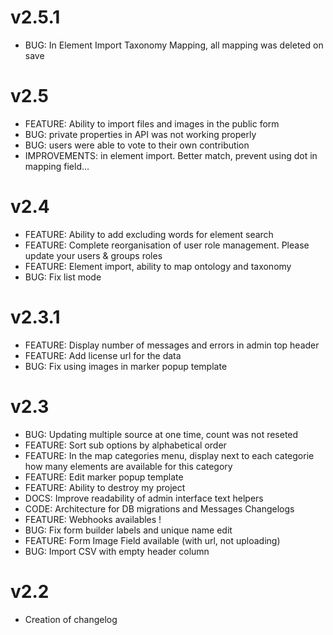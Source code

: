 v2.5.1
======
* BUG: In Element Import Taxonomy Mapping, all mapping was deleted on save

v2.5
======
* FEATURE: Ability to import files and images in the public form
* BUG: private properties in API was not working properly
* BUG: users were able to vote to their own contribution
* IMPROVEMENTS: in element import. Better match, prevent using dot in mapping field...

v2.4
======

* FEATURE: Ability to add excluding words for element search
* FEATURE: Complete reorganisation of user role management. Please update your users & groups roles
* FEATURE: Element import, ability to map ontology and taxonomy
* BUG: Fix list mode

v2.3.1
======

* FEATURE: Display number of messages and errors in admin top header
* FEATURE: Add license url for the data
* BUG: Fix using images in marker popup template

v2.3
====

* BUG: Updating multiple source at one time, count was not reseted
* FEATURE: Sort sub options by alphabetical order
* FEATURE: In the map categories menu, display next to each categorie how many elements are available for this category
* FEATURE: Edit marker popup template
* FEATURE: Ability to destroy my project
* DOCS: Improve readability of admin interface text helpers
* CODE: Architecture for DB migrations and Messages Changelogs
* FEATURE: Webhooks availables !
* BUG: Fix form builder labels and unique name edit
* FEATURE: Form Image Field available (with url, not uploading)
* BUG: Import CSV with empty header column


v2.2
====

* Creation of changelog